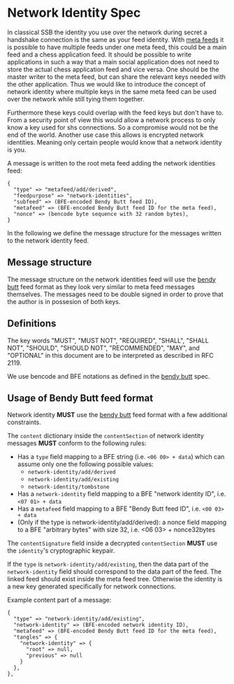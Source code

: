 # Network Identity Spec

In classical SSB the identity you use over the network during secret a
handshake connection is the same as your feed identity. With [meta
feeds] it is possible to have multiple feeds under one meta feed, this
could be a main feed and a chess application feed. It should be
possible to write applications in such a way that a main social
application does not need to store the actual chess application feed
and vice versa. One should be the master writer to the meta feed, but
can share the relevant keys needed with the other application. Thus we
would like to introduce the concept of network identity where multiple
keys in the same meta feed can be used over the network while still
tying them together.

Furthermore these keys could overlap with the feed keys but don't have
to. From a security point of view this would allow a network process
to only know a key used for shs connections. So a compromise would not
be the end of the world. Another use case this allows is encrypted
network identities. Meaning only certain people would know that a
network identity is you.

A message is written to the root meta feed adding the network
identities feed:


```
{ 
  "type" => "metafeed/add/derived", 
  "feedpurpose" => "network-identities",
  "subfeed" => (BFE-encoded Bendy Butt feed ID),
  "metafeed" => (BFE-encoded Bendy Butt feed ID for the meta feed),
  "nonce" => (bencode byte sequence with 32 random bytes),
}
```

In the following we define the message structure for the messages
written to the network identity feed.

## Message structure

The message structure on the network identities feed will use the
[bendy butt] feed format as they look very similar to meta feed
messages themselves. The messages need to be double signed in order to
prove that the author is in possesion of both keys.

## Definitions

The key words "MUST", "MUST NOT", "REQUIRED", "SHALL", "SHALL NOT",
"SHOULD", "SHOULD NOT", "RECOMMENDED", "MAY", and "OPTIONAL" in this
document are to be interpreted as described in RFC 2119.

We use bencode and BFE notations as defined in the [bendy butt] spec.

## Usage of Bendy Butt feed format

Network identity **MUST** use the [bendy butt] feed format with a few
additional constraints.

The `content` dictionary inside the `contentSection` of network
identity messages **MUST** conform to the following rules:

 - Has a `type` field mapping to a BFE string (i.e. `<06 00> + data`)
 which can assume only one the following possible values:
   - `network-identity/add/derived`
   - `network-identity/add/existing`
   - `network-identity/tombstone`
 - Has a `network-identity` field mapping to a BFE "network identity
   ID", i.e. `<07 01> + data`
 - Has a `metafeed` field mapping to a BFE "Bendy Butt feed ID", i.e.
 `<00 03> + data`
 - (Only if the type is network-identity/add/derived): a nonce field
   mapping to a BFE "arbitrary bytes" with size 32, i.e. <06 03> +
   nonce32bytes

The `contentSignature` field inside a decrypted `contentSection`
**MUST** use the `identity`'s cryptographic keypair.

If the `type` is `network-identity/add/existing`, then the data part
of the `network-identity` field should correspond to the data part of
the feed. The linked feed should exist inside the meta feed
tree. Otherwise the identity is a new key generated specifically for
network connections.

Example content part of a message:

```
{
  "type" => "network-identity/add/existing",
  "network-identity" => (BFE-encoded network identity ID),
  "metafeed" => (BFE-encoded Bendy Butt feed ID for the meta feed),
  "tangles" => {
    "network-identity" => {
      "root" => null,
      "previous" => null
    }
  },
},
```


[secret handshake]: https://github.com/auditdrivencrypto/secret-handshake
[meta feeds]: https://github.com/ssb-ngi-pointer/ssb-meta-feed-spec
[bendy butt]: https://github.com/ssb-ngi-pointer/bendy-butt-spec/
